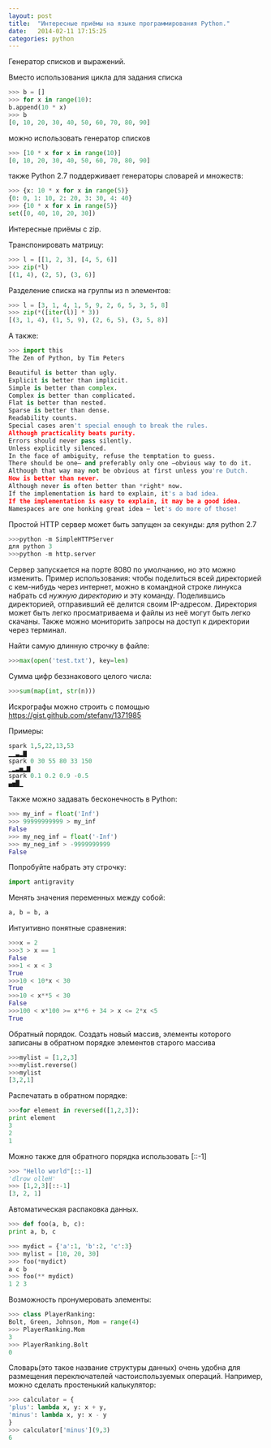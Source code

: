 ```yaml
---
layout: post
title:  "Интересные приёмы на языке программирования Python."
date:   2014-02-11 17:15:25
categories: python
---
```


Генератор списков и выражений.

Вместо использования цикла для задания списка
```python
>>> b = []
>>> for x in range(10):
b.append(10 * x)
>>> b
[0, 10, 20, 30, 40, 50, 60, 70, 80, 90]
```
можно использовать генератор списков
```python
>>> [10 * x for x in range(10)]
[0, 10, 20, 30, 40, 50, 60, 70, 80, 90]
```
также Python 2.7 поддерживает генераторы словарей и множеств:
```python
>>> {x: 10 * x for x in range(5)}
{0: 0, 1: 10, 2: 20, 3: 30, 4: 40}
>>> {10 * x for x in range(5)}
set([0, 40, 10, 20, 30])
```
Интересные приёмы с zip.

Транспонировать матрицу:
```python
>>> l = [­[1, 2, 3], [4, 5, 6]]
>>> zip(*l)
[(1, 4), (2, 5), (3, 6)]
```
Разделение списка на группы из n элементов:
```python
>>> l = [3, 1, 4, 1, 5, 9, 2, 6, 5, 3, 5, 8]
>>> zip(*([iter(l)] * 3))
[(3, 1, 4), (1, 5, 9), (2, 6, 5), (3, 5, 8)]
```
А также:
```python
>>> import this
The Zen of Python, by Tim Peters

Beautiful is better than ugly.
Explicit is better than implicit.
Simple is better than complex.
Complex is better than complicated.
Flat is better than nested.
Sparse is better than dense.
Readability counts.
Special cases aren't special enough to break the rules.
Although practicality beats purity.
Errors should never pass silently.
Unless explicitly silenced.
In the face of ambiguity, refuse the temptation to guess.
There should be one— and preferably only one —obvious way to do it.
Although that way may not be obvious at first unless you're Dutch.
Now is better than never.
Although never is often better than *right* now.
If the implementation is hard to explain, it's a bad idea.
If the implementation is easy to explain, it may be a good idea.
Namespaces are one honking great idea — let's do more of those!
```
Простой HTTP сервер может быть запущен за секунды:
для python 2.7
```python
>>>python -m SimpleHTTPServer
для python 3
>>>python -m http.server
```
Сервер запускается на порте 8080 по умолчанию, но это можно изменить. Пример использования: чтобы поделиться всей директорией с кем-нибудь через интернет, можно в командной строке линукса набрать cd *нужную директорию* и эту команду. Поделившись директорией, отправивший её делится своим IP-адресом. Директория может быть легко просматриваема и файлы из неё могут быть легко скачаны. Также можно мониторить запросы на доступ к директории через терминал.

Найти самую длинную строчку в файле:
```python
>>>max(open('test.txt'), key=len)
```
Сумма цифр беззнакового целого числа:
```python
>>>sum(map(int, str(n)))
```
Искрографы можно строить с помощью https://gist.github.com/stefanv/1371985

Примеры:
```python
spark 1,5,22,13,53
▁▁▃▂▇
spark 0 30 55 80 33 150 
▁▂▃▅▂▇
spark 0.1 0.2 0.9 -0.5
▄▅█▁
```
Также можно задавать бесконечность в Python:
```python
>>> my_inf = float('Inf')
>>> 99999999999 > my_inf
False
>>> my_neg_inf = float('-Inf')
>>> my_neg_inf > -9999999999
False
```
Попробуйте набрать эту строчку:
```python
import antigravity
```
Менять значения переменных между собой:
```python
a, b = b, a
```
Интуитивно понятные сравнения:
```python
>>>x = 2
>>>3 > x == 1
False
>>>1 < x < 3
True
>>>10 < 10*x < 30 
True
>>>10 < x**5 < 30 
False
>>>100 < x*100 >= x**6 + 34 > x <= 2*x <5
True
```
Обратный порядок.
Создать новый массив, элементы которого записаны в обратном порядке элементов старого массива
```python
>>>mylist = [1,2,3]
>>>mylist.reverse()
>>>mylist
[3,2,1]
```
Распечатать в обратном порядке:
```python
>>>for element in reversed([1,2,3]): 
print element
3
2
1
```
Можно также для обратного порядка использовать [::-1]
```python
>>> "Hello world"[::-1]
'dlrow olleH'
>>> [1,2,3][::-1]
[3, 2, 1]
```
Автоматическая распаковка данных.
```python
>>> def foo(a, b, c):
print a, b, c

>>> mydict = {'a':1, 'b':2, 'c':3}
>>> mylist = [10, 20, 30]
>>> foo(*mydict)
a c b
>>> foo(** mydict)
1 2 3
```
Возможность пронумеровать элементы:
```python
>>> class PlayerRanking:
Bolt, Green, Johnson, Mom = range(4) 
>>> PlayerRanking.Mom
3
>>> PlayerRanking.Bolt
0
```
Словарь(это такое название структуры данных) очень удобна для размещения переключателей частоиспользуемых операций. Например, можно сделать простенький калькулятор:
```python
>>> calculator = {
'plus': lambda x, y: x + y,
'minus': lambda x, y: x - y
}
>>> calculator['minus'](9,3)
6
```
